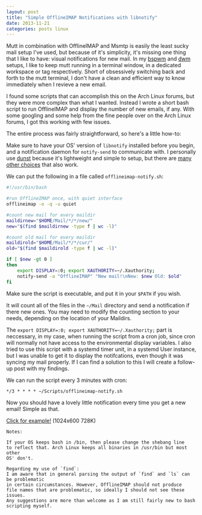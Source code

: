 ```yaml
---
layout: post
title: "Simple OfflineIMAP Notifications with libnotify"
date: 2013-11-21
categories: posts linux
---
```

 
Mutt in combination with OfflineIMAP and Msmtp is easily the least sucky mail setup
I've used, but because of it's simplicity, it's missing one thing that I 
like to have: visual notifications for new mail. In my [bspwm][bspwm] 
and [dwm][dwm] setups, I like to keep mutt running in a terminal window, 
in a dedicated workspace or tag respectively. Short of obsessively switching 
back and forth to the mutt terminal, I don't have a clean and efficient 
way to know immediately when I revieve a new email.

I found some scripts that can accomplish this on the Arch Linux forums, but
they were more complex than what I wanted. Instead I wrote a short bash script 
to run OfflineIMAP and display the number of new emails, if any. With some googling and 
some help from the fine people over on the Arch Linux forums, I got this working 
with few issues.

The entire process was fairly straightforward, so here's a little how-to: 

Make sure to have your OS' version of `libnotify` installed 
before you begin, and a notification daemon for `notify-send` 
to communicate with. I personally use [dunst][dunst] because it's 
lightweight and simple to setup, but there are [many other choices][notify] 
that also work.

We can put the following in a file called `offlineimap-notify.sh`: 

```bash
#!/usr/bin/bash

#run OfflineIMAP once, with quiet interface
offlineimap -o -q -u quiet

#count new mail for every maildir
maildirnew="$HOME/Mail/*/*/new/"
new="$(find $maildirnew -type f | wc -l)"

#count old mail for every maildir
maildirold="$HOME/Mail/*/*/cur/"
old="$(find $maildirold -type f | wc -l)"

if [ $new -gt 0 ] 
then
    export DISPLAY=:0; export XAUTHORITY=~/.Xauthority; 
    notify-send -a "OfflineIMAP" "New mail!\nNew: $new Old: $old"
fi
```

Make sure the script is executable, and put it in your `$PATH` if you wish.

It will count all of the files in the `~/Mail` directory and send a notification 
if there new ones. You may need to modify the counting section to your needs, depending
on the location of your Maildirs.

The `export DISPLAY=:0; export XAUTHORITY=~/.Xauthority;` part is neccessary, 
in my case, when running the script from a cron job, since cron will normally 
not have access to the environmental display variables. I also tried to use
this script with a systemd timer unit, in a systemd User instance, but I 
was unable to get it to display the notifcations, even though it was syncing
my mail properly. If I can find a solution to this I will create a follow-up
post with my findings.

We can run the script every 3 minutes with cron:

```
*/3 * * * * ~/Scripts/offlineimap-notify.sh
```

Now you should have a lovely little notification every time you get a new 
email! Simple as that.

[Click for example!][muttimg] (1024x600 728K)

```
Notes: 

If your OS keeps bash in /bin, then please change the shebang line 
to reflect that. Arch Linux keeps all binaries in /usr/bin but most other 
OS' don't.

Regarding my use of `find`: 
I am aware that in general parsing the output of `find` and `ls` can be problematic 
in certain circumstances. However, OfflineIMAP should not produce 
file names that are problematic, so ideally I should not see these issues. 
Any suggestions are more than welcome as I am still fairly new to bash
scripting myself.
```

[bspwm]: https://bbs.archlinux.org/viewtopic.php?id=149444
[dwm]: http://dwm.suckless.org/
[dunst]: https://www.archlinux.org/packages/community/x86_64/dunst/
[notify]: https://wiki.archlinux.org/index.php/Libnotify#Builtin_servers
[aside]: https://bbs.archlinux.org/viewtopic.php?pid=1346862#p1346862
[muttimg]: /mutt.png
